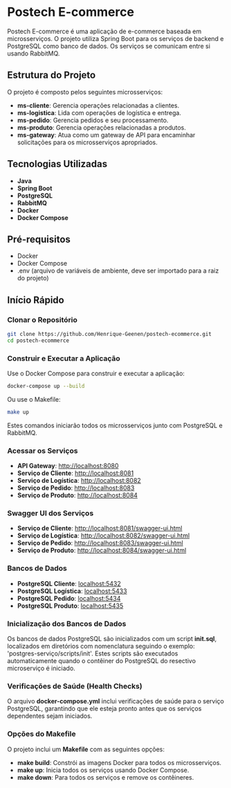 # Postech E-commerce

Postech E-commerce é uma aplicação de e-commerce baseada em microsserviços. O projeto utiliza Spring Boot para os serviços de backend e PostgreSQL como banco de dados. Os serviços se comunicam entre si usando RabbitMQ.

## Estrutura do Projeto

O projeto é composto pelos seguintes microsserviços:

- **ms-cliente**: Gerencia operações relacionadas a clientes.
- **ms-logistica**: Lida com operações de logística e entrega.
- **ms-pedido**: Gerencia pedidos e seu processamento.
- **ms-produto**: Gerencia operações relacionadas a produtos.
- **ms-gateway**: Atua como um gateway de API para encaminhar solicitações para os microsserviços apropriados.

## Tecnologias Utilizadas

- **Java**
- **Spring Boot**
- **PostgreSQL**
- **RabbitMQ**
- **Docker**
- **Docker Compose**

## Pré-requisitos

- Docker
- Docker Compose
- .env (arquivo de variáveis de ambiente, deve ser importado para a raiz do projeto)

## Início Rápido

### Clonar o Repositório

```sh
git clone https://github.com/Henrique-Geenen/postech-ecommerce.git
cd postech-ecommerce
```

### Construir e Executar a Aplicação

Use o Docker Compose para construir e executar a aplicação:

```sh
docker-compose up --build
```

Ou use o Makefile:

```sh
make up
```

Estes comandos iniciarão todos os microsserviços junto com PostgreSQL e RabbitMQ.

### Acessar os Serviços

- **API Gateway**: [http://localhost:8080](http://localhost:8080)  
- **Serviço de Cliente**: [http://localhost:8081](http://localhost:8081)  
- **Serviço de Logística**: [http://localhost:8082](http://localhost:8082)  
- **Serviço de Pedido**: [http://localhost:8083](http://localhost:8083)  
- **Serviço de Produto**: [http://localhost:8084](http://localhost:8084)  

### Swagger UI dos Serviços

- **Serviço de Cliente**: [http://localhost:8081/swagger-ui.html](http://localhost:8081/swagger-ui.html)
- **Serviço de Logística**: [http://localhost:8082/swagger-ui.html](http://localhost:8082/swagger-ui.html)
- **Serviço de Pedido**: [http://localhost:8083/swagger-ui.html](http://localhost:8083/swagger-ui.html)
- **Serviço de Produto**: [http://localhost:8084/swagger-ui.html](http://localhost:8084/swagger-ui.html)

### Bancos de Dados

- **PostgreSQL Cliente**: [localhost:5432](localhost:5432)
- **PostgreSQL Logística**: [localhost:5433](localhost:5433)
- **PostgreSQL Pedido**: [localhost:5434](localhost:5434)
- **PostgreSQL Produto**: [localhost:5435](localhost:5435)

### Inicialização dos Bancos de Dados

Os bancos de dados PostgreSQL são inicializados com um script **init.sql**, localizados em diretórios com nomenclatura seguindo o exemplo: 'postgres-serviço/scripts/init'. Estes scripts são executados automaticamente quando o contêiner do PostgreSQL do resectivo microserviço é iniciado.

### Verificações de Saúde (Health Checks)

O arquivo **docker-compose.yml** inclui verificações de saúde para o serviço PostgreSQL, garantindo que ele esteja pronto antes que os serviços dependentes sejam iniciados.

### Opções do Makefile

O projeto inclui um **Makefile** com as seguintes opções:

- **make build**: Constrói as imagens Docker para todos os microsserviços.
- **make up**: Inicia todos os serviços usando Docker Compose.
- **make down**: Para todos os serviços e remove os contêineres.
